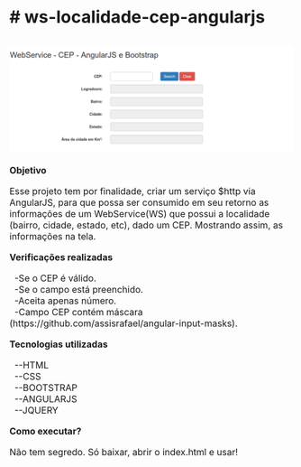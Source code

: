 <html>
	<head>
		<title></title>
	</head>
	<body>
		<div>
			<strong><span style="font-size:30px;"># ws-localidade-cep-angularjs</span></strong></div>
		<div>
			&nbsp;</div>
		<div>
			&nbsp;</div>
		<div>
			<strong><span style="font-size:16px;"><img alt="" src="img/print.png" /></span></strong></div>
		<div>
			&nbsp;</div>
		<div>
			<strong><span style="font-size:16px;">Objetivo</span></strong></div>
		<div>
			&nbsp;</div>
		<div>
			<span style="font-size:16px;">Esse projeto tem por finalidade, criar um servi&ccedil;o $http via AngularJS, para que possa ser consumido em seu retorno as informa&ccedil;&otilde;es de um WebService(WS) que possui a localidade (bairro, cidade, estado, etc), dado um CEP. Mostrando assim, as informa&ccedil;&otilde;es na tela.</span></div>
		<div>
			&nbsp;</div>
		<div>
			<strong><span style="font-size:16px;">Verifica&ccedil;&otilde;es realizadas</span></strong></div>
		<div>
			&nbsp;</div>
		<div>
			<span style="font-size:16px;">&nbsp; -Se o CEP &eacute; v&aacute;lido.</span></div>
		<div>
			<span style="font-size:16px;">&nbsp; -Se o campo est&aacute; preenchido.</span></div>
		<div>
			<span style="font-size:16px;">&nbsp; -Aceita apenas n&uacute;mero.&nbsp;</span></div>
		<div>
			<span style="font-size:16px;">&nbsp; -Campo CEP cont&eacute;m m&aacute;scara (https://github.com/assisrafael/angular-input-masks).</span></div>
		<div>
			&nbsp;</div>
		<div>
			<strong><span style="font-size:16px;">Tecnologias utilizadas</span></strong></div>
		<div>
			&nbsp;</div>
		<div>
			<span style="font-size:16px;">&nbsp; --HTML</span></div>
		<div>
			<span style="font-size:16px;">&nbsp; --CSS</span></div>
		<div>
			<span style="font-size:16px;">&nbsp; --BOOTSTRAP</span></div>
		<div>
			<span style="font-size:16px;">&nbsp; --ANGULARJS&nbsp;</span></div>
		<div>
			<span style="font-size:16px;">&nbsp; --JQUERY</span></div>
		<div>
			&nbsp;</div>
		<div>
			<strong><span style="font-size:16px;">Como executar?</span></strong></div>
		<div>
			&nbsp;</div>
		<div>
			<span style="font-size:16px;">N&atilde;o tem segredo. S&oacute; baixar, abrir o index.html e usar!</span></div>
		<div>
			&nbsp;</div>
	</body>
</html>

